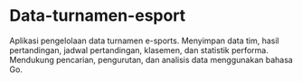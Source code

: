 # Data-turnamen-esport
Aplikasi pengelolaan data turnamen e-sports. Menyimpan data tim, hasil pertandingan, jadwal pertandingan, klasemen, dan statistik performa. Mendukung pencarian, pengurutan, dan analisis data menggunakan bahasa Go.
